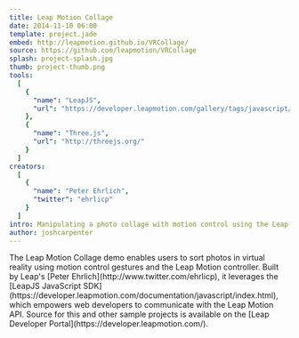 ```yaml
---
title: Leap Motion Collage
date: 2014-11-10 06:00
template: project.jade
embed: http://leapmotion.github.io/VRCollage/
source: https://github.com/leapmotion/VRCollage
splash: project-splash.jpg
thumb: project-thumb.png
tools:
  [
    {
      "name": "LeapJS",
      "url": "https://developer.leapmotion.com/gallery/tags/javascript/"
    },
    {
      "name": "Three.js",
      "url": "http://threejs.org/"
    }
  ]
creators:
  [
    {
      "name": "Peter Ehrlich",
      "twitter": "ehrlicp"
    }
  ]
intro: Manipulating a photo collage with motion control using the Leap Motion and Leap JavaScript SDK.
author: joshcarpenter
---
```


<p class="intro h2">The Leap Motion Collage demo enables users to sort photos in virtual reality using motion control gestures and the Leap Motion controller. Built by Leap's [Peter Ehrlich](http://www.twitter.com/ehrlicp), it leverages the [LeapJS JavaScript SDK](https://developer.leapmotion.com/documentation/javascript/index.html), which empowers web developers to communicate with the Leap Motion API. Source for this and other sample projects is available on the [Leap Developer Portal](https://developer.leapmotion.com/).</p>